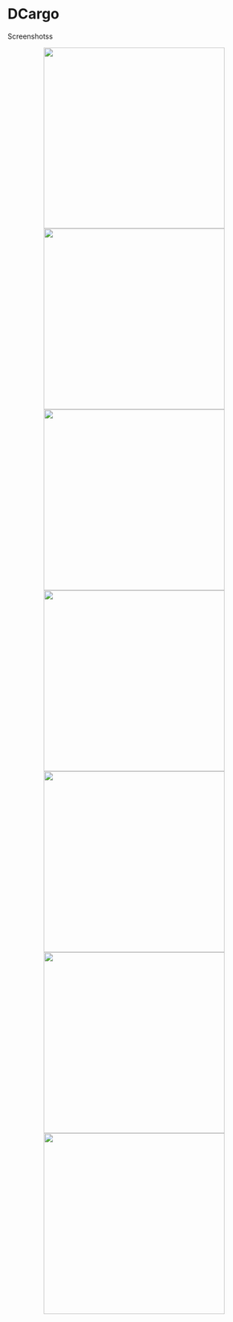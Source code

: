 # DCargo
Screenshotss

<div align="center">
    <img src=https://github.com/onurkrkm/DCargo/blob/master/1642280006264.jpg width="360"</img> 
</div>
<div align="center">
    <img src=https://github.com/onurkrkm/DCargo/blob/master/1642280006248.jpg width="360"</img> 
</div>
<div align="center">
    <img src=https://github.com/onurkrkm/DCargo/blob/master/1642280006261.jpg width="360"</img> 
</div>
<div align="center">
    <img src=https://github.com/onurkrkm/DCargo/blob/master/1642280006252.jpg width="360"</img> 
</div>


<div align="center">
    <img src=https://github.com/onurkrkm/DCargo/blob/master/1642280006241.jpg width="360"</img> 
</div>
<div align="center">
    <img src=https://github.com/onurkrkm/DCargo/blob/master/1642280006228.jpg width="360"</img> 
</div>
<div align="center">
    <img src=https://github.com/onurkrkm/DCargo/blob/master/1642280006223.jpg width="360"</img> 
</div>
